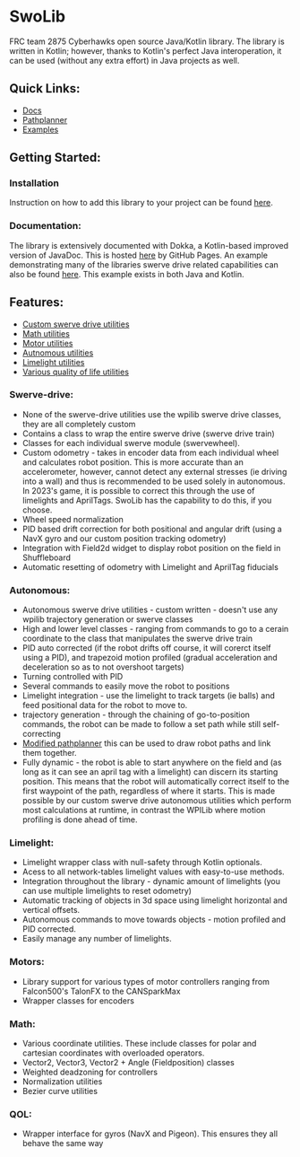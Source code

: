# SwoLib

FRC team 2875 Cyberhawks open source Java/Kotlin library. The library is written in Kotlin; however, thanks to Kotlin's perfect Java interoperation, it can be used (without any extra effort) in Java projects as well. 

## Quick Links:
 * [Docs](https://cshcyberhawks.github.io/SwoLib/)
 * [Pathplanner](https://github.com/CshCyberhawks/pathplanner)
 * [Examples](https://github.com/CshCyberhawks/SwoLib/tree/main/Examples/SwerveBot)

## Getting Started:

### Installation

Instruction on how to add this library to your project can be found [here](https://jitpack.io/#CshCyberhawks/SwoLib).

### Documentation:
The library is extensively documented with Dokka, a Kotlin-based improved version of JavaDoc. This is hosted [here](https://cshcyberhawks.github.io/SwoLib/) by GitHub Pages. An example demonstrating many of the libraries swerve drive related capabilities can also be found [here](https://github.com/CshCyberhawks/SwoLib/tree/main/Examples/SwerveBot). This example exists in both Java and Kotlin. 


## Features:

- [Custom swerve drive utilities](#swerve-drive)
- [Math utilities](#Math)
- [Motor utilities](#Motors)
- [Autnomous utilities](#autonomous)
- [Limelight utilities](#Limelight)
- [Various quality of life utilities](#QOL)


### Swerve-drive:

- None of the swerve-drive utilities use the wpilib swerve drive classes, they are all completely custom
- Contains a class to wrap the entire swerve drive (swerve drive train)
- Classes for each individual swerve module (swervewheel).
- Custom odometry - takes in encoder data from each individual wheel and calculates robot position. This is more accurate than an accelerometer, however, cannot detect any external stresses (ie driving into a wall) and thus is recommended to be used solely in autonomous. In 2023's game, it is possible to correct this through the use of limelights and AprilTags. SwoLib has the capability to do this, if you choose. 
- Wheel speed normalization
- PID based drift correction for both positional and angular drift (using a NavX gyro and our custom position tracking odometry)
- Integration with Field2d widget to display robot position on the field in Shuffleboard
- Automatic resetting of odometry with Limelight and AprilTag fiducials

### Autonomous:

- Autonomous swerve drive utilities - custom written - doesn't use any wpilib trajectory generation or swerve classes
- High and lower level classes - ranging from commands to go to a cerain coordinate to the class that manipulates the swerve drive train
- PID auto corrected (if the robot drifts off course, it will corerct itself using a PID), and trapezoid motion profiled (gradual acceleration and deceleration so as to not overshoot targets)
- Turning controlled with PID
- Several commands to easily move the robot to positions
- Limelight integration - use the limelight to track targets (ie balls) and feed positional data for the robot to move to.
- trajectory generation - through the chaining of go-to-position commands, the robot can be made to follow a set path while still self-correcting
- [Modified pathplanner](https://github.com/CshCyberhawks/pathplanner) this can be used to draw robot paths and link them together.
- Fully dynamic - the robot is able to start anywhere on the field and (as long as it can see an april tag with a limelight) can discern its starting position. This means that the robot will automatically correct itself to the first waypoint of the path, regardless of where it starts. This is made possible by our custom swerve drive autonomous utilities which perform most calculations at runtime, in contrast the WPILib where motion profiling is done ahead of time. 

### Limelight:
 - Limelight wrapper class with null-safety through Kotlin optionals.
 - Acess to all network-tables limelight values with easy-to-use methods.
 - Integration throughout the library - dynamic amount of limelights (you can use multiple limelights to reset odometry)
 - Automatic tracking of objects in 3d space using limelight horizontal and vertical offsets.
 - Autonomous commands to move towards objects - motion profiled and PID corrected.
 - Easily manage any number of limelights.
 
### Motors:
 - Library support for various types of motor controllers ranging from Falcon500's TalonFX to the CANSparkMax
 - Wrapper classes for encoders
 
### Math:
 - Various coordinate utilities. These include classes for polar and cartesian coordinates with overloaded operators.
 - Vector2, Vector3, Vector2 + Angle (Fieldposition) classes
 - Weighted deadzoning for controllers
 - Normalization utilities
 - Bezier curve utilities
 
### QOL:
 - Wrapper interface for gyros (NavX and Pigeon). This ensures they all behave the same way
